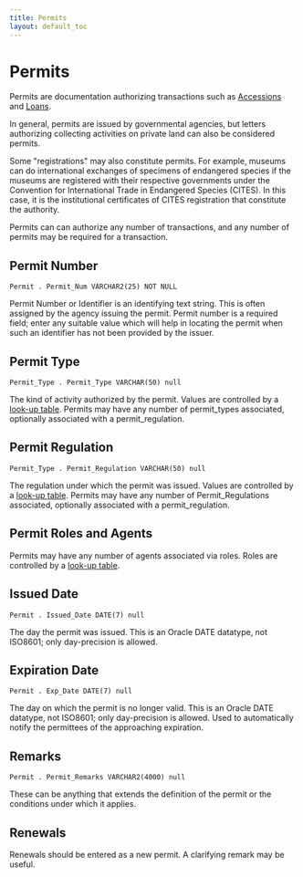 ```yaml
---
title: Permits
layout: default_toc
---
```


# Permits

Permits are documentation authorizing transactions such as [Accessions](/documentation/accession) and [Loans](/documentation/loans).

In general, permits are issued by governmental agencies, but letters
authorizing collecting activities on private land can also be considered permits.

Some "registrations" may also constitute permits. For example, museums can do international exchanges of specimens of
endangered species if the museums are registered with their respective governments under the Convention for International Trade in Endangered Species (CITES). In this case, it is the institutional certificates of CITES registration that constitute the authority.

Permits can can authorize any number of transactions, and any number of permits may be required for a transaction.

## Permit Number

`Permit . Permit_Num VARCHAR2(25) NOT NULL`

Permit Number or Identifier is an identifying text string. This is often assigned by the agency issuing the
permit. Permit number is a required field; enter any suitable value which will help in locating the permit when such an 
identifier has not been provided by the issuer.

## Permit Type

`Permit_Type . Permit_Type VARCHAR(50) null`

The kind of activity authorized by the permit. Values are controlled by a 
[look-up table](http://arctos.database.museum/info/ctDocumentation.cfm?table=CTPERMIT_TYPE). 
Permits may have any number of permit_types associated, optionally associated with a permit_regulation.

## Permit Regulation

`Permit_Type . Permit_Regulation VARCHAR(50) null`

The regulation under which the permit was issued. Values are controlled by a 
[look-up table](http://arctos.database.museum/info/ctDocumentation.cfm?table=CTPERMIT_REGULATION). 
Permits may have any number of Permit_Regulations associated, optionally associated with a permit_regulation.

## Permit Roles and Agents

Permits may have any number of agents associated via roles. Roles are controlled by a
[look-up table](http://arctos.database.museum/info/ctDocumentation.cfm?table=CTPERMIT_AGENT_ROLE). 


## Issued Date

`Permit . Issued_Date DATE(7) null`

The day the permit was issued. This is an Oracle DATE datatype, not ISO8601; only day-precision is allowed.

## Expiration Date

`Permit . Exp_Date DATE(7) null`

The day on which the permit is no longer valid. 
This is an Oracle DATE datatype, not ISO8601; only day-precision is allowed.
Used to automatically notify the permittees of the approaching expiration.

## Remarks

`Permit . Permit_Remarks VARCHAR2(4000) null`

These can be anything that extends the definition of the permit or the conditions under which it applies.

## Renewals

Renewals should be entered as a new permit. A clarifying remark may be useful.
